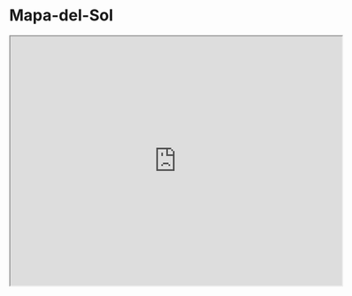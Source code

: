 # Mapa-del-Sol
<!DOCTYPE html>
<html lang="en">
<head>
    <meta charset="UTF-8">
    <meta name="viewport" content="width=device-width, initial-scale=1.0">
    <title>Mapa Interactivo</title>
</head>
<body>
    <iframe src="https://www.google.com/maps/d/u/0/edit?mid=1t0ZuyYkVUR9lq5h4y81Mb4SCaofFx20&usp=sharing" width="600" height="450"></iframe>
</body>
</html>
